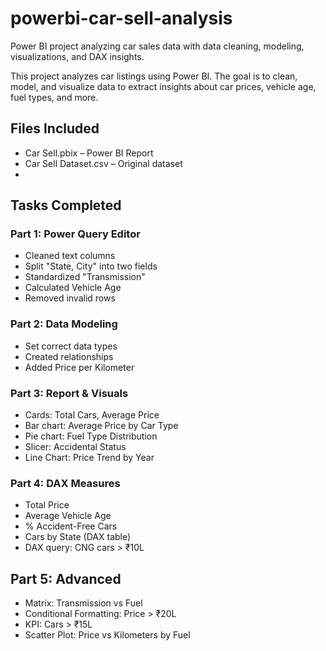 # powerbi-car-sell-analysis
Power BI project analyzing car sales data with data cleaning, modeling, visualizations, and DAX insights.

This project analyzes car listings using Power BI. The goal is to clean, model, and visualize data to extract insights about car prices, vehicle age, fuel types, and more.

##  Files Included

- Car Sell.pbix – Power BI Report
- Car Sell Dataset.csv – Original dataset
- 
## Tasks Completed

###  Part 1: Power Query Editor
- Cleaned text columns
- Split "State, City" into two fields
- Standardized "Transmission"
- Calculated Vehicle Age
- Removed invalid rows

###  Part 2: Data Modeling
- Set correct data types
- Created relationships
- Added Price per Kilometer

###  Part 3: Report & Visuals
- Cards: Total Cars, Average Price
- Bar chart: Average Price by Car Type
- Pie chart: Fuel Type Distribution
- Slicer: Accidental Status
- Line Chart: Price Trend by Year

###  Part 4: DAX Measures
- Total Price
- Average Vehicle Age
- % Accident-Free Cars
- Cars by State (DAX table)
- DAX query: CNG cars > ₹10L

##  Part 5: Advanced
- Matrix: Transmission vs Fuel
- Conditional Formatting: Price > ₹20L
- KPI: Cars > ₹15L
- Scatter Plot: Price vs Kilometers by Fuel



